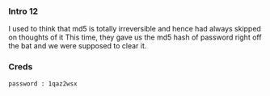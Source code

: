 ### Intro 12
I used to think that md5 is totally irreversible and hence had always skipped on thoughts of it
This time, they gave us the md5 hash of password right off the bat and we were supposed to clear it. 


### Creds
```
password : 1qaz2wsx
```
